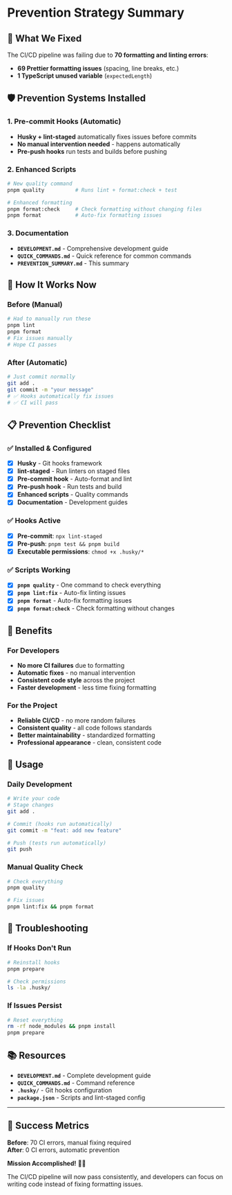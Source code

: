 # Prevention Strategy Summary

## 🎯 What We Fixed

The CI/CD pipeline was failing due to **70 formatting and linting errors**:

- **69 Prettier formatting issues** (spacing, line breaks, etc.)
- **1 TypeScript unused variable** (`expectedLength`)

## 🛡️ Prevention Systems Installed

### **1. Pre-commit Hooks (Automatic)**

- **Husky + lint-staged** automatically fixes issues before commits
- **No manual intervention needed** - happens automatically
- **Pre-push hooks** run tests and builds before pushing

### **2. Enhanced Scripts**

```bash
# New quality command
pnpm quality          # Runs lint + format:check + test

# Enhanced formatting
pnpm format:check     # Check formatting without changing files
pnpm format           # Auto-fix formatting issues
```

### **3. Documentation**

- **`DEVELOPMENT.md`** - Comprehensive development guide
- **`QUICK_COMMANDS.md`** - Quick reference for common commands
- **`PREVENTION_SUMMARY.md`** - This summary

## 🚀 How It Works Now

### **Before (Manual)**

```bash
# Had to manually run these
pnpm lint
pnpm format
# Fix issues manually
# Hope CI passes
```

### **After (Automatic)**

```bash
# Just commit normally
git add .
git commit -m "your message"
# ✅ Hooks automatically fix issues
# ✅ CI will pass
```

## 📋 Prevention Checklist

### **✅ Installed & Configured**

- [x] **Husky** - Git hooks framework
- [x] **lint-staged** - Run linters on staged files
- [x] **Pre-commit hook** - Auto-format and lint
- [x] **Pre-push hook** - Run tests and build
- [x] **Enhanced scripts** - Quality commands
- [x] **Documentation** - Development guides

### **✅ Hooks Active**

- [x] **Pre-commit**: `npx lint-staged`
- [x] **Pre-push**: `pnpm test && pnpm build`
- [x] **Executable permissions**: `chmod +x .husky/*`

### **✅ Scripts Working**

- [x] **`pnpm quality`** - One command to check everything
- [x] **`pnpm lint:fix`** - Auto-fix linting issues
- [x] **`pnpm format`** - Auto-fix formatting issues
- [x] **`pnpm format:check`** - Check formatting without changes

## 🎉 Benefits

### **For Developers**

- **No more CI failures** due to formatting
- **Automatic fixes** - no manual intervention
- **Consistent code style** across the project
- **Faster development** - less time fixing formatting

### **For the Project**

- **Reliable CI/CD** - no more random failures
- **Consistent quality** - all code follows standards
- **Better maintainability** - standardized formatting
- **Professional appearance** - clean, consistent code

## 🔧 Usage

### **Daily Development**

```bash
# Write your code
# Stage changes
git add .

# Commit (hooks run automatically)
git commit -m "feat: add new feature"

# Push (tests run automatically)
git push
```

### **Manual Quality Check**

```bash
# Check everything
pnpm quality

# Fix issues
pnpm lint:fix && pnpm format
```

## 🚨 Troubleshooting

### **If Hooks Don't Run**

```bash
# Reinstall hooks
pnpm prepare

# Check permissions
ls -la .husky/
```

### **If Issues Persist**

```bash
# Reset everything
rm -rf node_modules && pnpm install
pnpm prepare
```

## 📚 Resources

- **`DEVELOPMENT.md`** - Complete development guide
- **`QUICK_COMMANDS.md`** - Command reference
- **`.husky/`** - Git hooks configuration
- **`package.json`** - Scripts and lint-staged config

---

## 🎯 Success Metrics

**Before**: 70 CI errors, manual fixing required  
**After**: 0 CI errors, automatic prevention

**Mission Accomplished!** 🚀✨

The CI/CD pipeline will now pass consistently, and developers can focus on writing code instead of fixing formatting issues.
